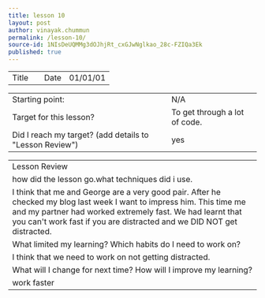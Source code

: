 ```yaml
---
title: lesson 10
layout: post
author: vinayak.chummun
permalink: /lesson-10/
source-id: 1NIsDeUQMMg3dOJhjRt_cxGJwNglkao_28c-FZIQa3Ek
published: true
---
```

<table>
  <tr>
    <td>Title</td>
    <td></td>
    <td>Date</td>
    <td>01/01/01</td>
  </tr>
</table>


<table>
  <tr>
    <td>Starting point:</td>
    <td>N/A</td>
  </tr>
  <tr>
    <td>Target for this lesson?</td>
    <td>To get through a lot of code.</td>
  </tr>
  <tr>
    <td>Did I reach my target? 
(add details to "Lesson Review")</td>
    <td>yes</td>
  </tr>
</table>


<table>
  <tr>
    <td>Lesson Review</td>
  </tr>
  <tr>
    <td>how did the lesson go.what techniques did i use.</td>
  </tr>
  <tr>
    <td>I think that me and George are a very good pair. After he checked my blog last week I want to impress him. This time me and my partner had worked extremely fast. We had learnt that you can't work fast if you are distracted and we DID NOT get distracted.</td>
  </tr>
  <tr>
    <td>What limited my learning? Which habits do I need to work on? </td>
  </tr>
  <tr>
    <td>I think that we need to work on not getting distracted.</td>
  </tr>
  <tr>
    <td>What will I change for next time? How will I improve my learning?</td>
  </tr>
  <tr>
    <td>work faster</td>
  </tr>
</table>


